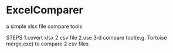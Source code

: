 # ExcelComparer

a simple xlsx file compare tools

STEPS
1.covert xlsx 2 csv file
2.use 3rd compare tool(e.g. Tortoise merge.exe) to compare 2 csv files
